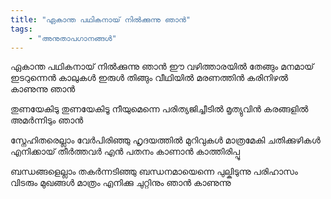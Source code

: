 ```yaml
---
title: "ഏകാന്ത പഥികനായ്‌ നിൽക്കുന്നു ഞാന്‍"
tags:
    - "അനുതാപഗാനങ്ങൾ"
---
```


ഏകാന്ത പഥികനായ്‌ നിൽക്കുന്നു ഞാന്‍
ഈ വഴിത്താരയിൽ തേങ്ങും മനമായ്‌
ഇടറുന്നെന്‍ കാലുകൾ ഇരുള്‍ തിങ്ങും
വീഥിയില്‍ മരണത്തിന്‍ കരിനിഴല്‍
കാണുന്നു ഞാന്‍

തുണയേകിടു തുണയേകിടൂ
നീയുമെന്നെ പരിത്യജിച്ചീടില്‍
മൃത്യുവിൻ കരങ്ങളില്‍ അമര്‍ന്നിടും ഞാന്‍

സ്നേഹിതരെല്ലാം വേര്‍പിരിഞ്ഞു
ഹൃദയത്തില്‍ മുറിവുകള്‍ മാത്രമേകി
ചതിക്കുഴികള്‍ എനിക്കായ്‌ തീര്‍ത്തവര്‍
എന്‍ പതനം കാണാന്‍ കാത്തിരിപ്പൂ

ബന്ധങ്ങളെല്ലാം തകര്‍ന്നടിഞ്ഞു
ബന്ധനമായെന്നെ പുല്കിടുന്നു
പരിഹാസം വിടരും മുഖങ്ങള്‍ മാത്രം
എനിക്കു ചുറ്റിനും ഞാന്‍ കാണുന്നു
